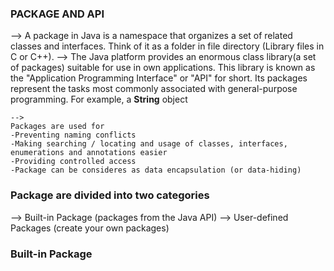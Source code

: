 ### PACKAGE AND API
-->
A package in Java is a namespace that organizes a set of related classes and interfaces. Think of it as a folder in file directory (Library files in C or C++).
-->
The Java platform provides an enormous class library(a set of packages) suitable for use in own applications. This library is known as the "Application Programming Interface" or "API" for short. Its packages represent the tasks most commonly associated with general-purpose programming. For example, a <b>String</b> object

```
-->
Packages are used for
-Preventing naming conflicts
-Making searching / locating and usage of classes, interfaces, enumerations and annotations easier
-Providing controlled access
-Package can be consideres as data encapsulation (or data-hiding)
```
### Package are divided into two categories
--> Built-in Package (packages from the Java API)
--> User-defined Packages (create your own packages)

<h3> Built-in Package</h3>